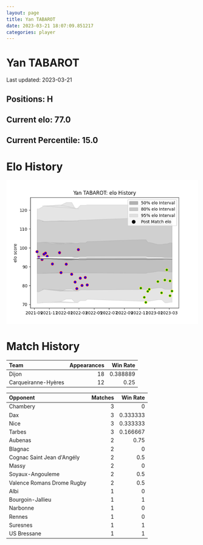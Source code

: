 ```yaml
---  
layout: page  
title: Yan TABAROT  
date: 2023-03-21 18:07:09.851217  
categories: player  
---
```

# Yan TABAROT


Last updated: 2023-03-21
## Positions: H

## Current elo: 77.0

## Current Percentile: 15.0

# Elo History


![elo history](history_YanTABAROT.png)
# Match History


| Team                |   Appearances |   Win Rate |
|:--------------------|--------------:|-----------:|
| Dijon               |            18 |   0.388889 |
| Carqueiranne-Hyères |            12 |   0.25     |

| Opponent                   |   Matches |   Win Rate |
|:---------------------------|----------:|-----------:|
| Chambery                   |         3 |   0        |
| Dax                        |         3 |   0.333333 |
| Nice                       |         3 |   0.333333 |
| Tarbes                     |         3 |   0.166667 |
| Aubenas                    |         2 |   0.75     |
| Blagnac                    |         2 |   0        |
| Cognac Saint Jean d'Angély |         2 |   0.5      |
| Massy                      |         2 |   0        |
| Soyaux-Angouleme           |         2 |   0.5      |
| Valence Romans Drome Rugby |         2 |   0.5      |
| Albi                       |         1 |   0        |
| Bourgoin-Jallieu           |         1 |   1        |
| Narbonne                   |         1 |   0        |
| Rennes                     |         1 |   0        |
| Suresnes                   |         1 |   1        |
| US Bressane                |         1 |   1        |
